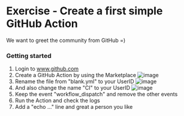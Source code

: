 # Exercise - Create a first simple GitHub Action

We want to greet the community from GitHub =)

### Getting started
1. Login to www.github.com
2. Create a GitHub Action by using the Marketplace
   ![image](https://github.com/Matthias-Zax/github-actions-workshop/assets/57128399/84d799b2-69c9-4d07-947c-7128d6e8f02d)
3. Rename the file from "blank.yml" to your UserID
   ![image](https://github.com/Matthias-Zax/github-actions-workshop/assets/57128399/faa442dd-f12b-48a8-81b0-621bf0585cca)
4. And also change the name "CI" to your UserID
![image](https://github.com/Matthias-Zax/github-actions-workshop/assets/57128399/28d5f54e-d2e0-42e0-a8d2-c2c4d2c1fa09)
6. Keep the event "workflow_dispatch" and remove the other events
7. Run the Action and check the logs
8. Add a "echo ..." line and great a person you like
